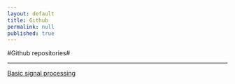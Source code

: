 ```yaml
---
layout: default
title: Github
permalink: null
published: true
---
```


#Github repositories#


---------
[Basic signal processing](https://github.com/richkylet/iPython-signal-processing)

